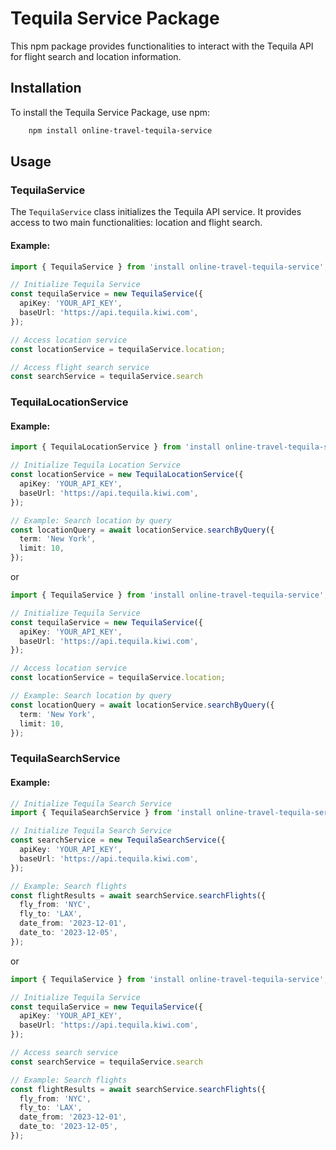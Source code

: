 # Tequila Service Package

This npm package provides functionalities to interact with the Tequila API for flight search and location information.

## Installation

To install the Tequila Service Package, use npm:
```bash
    npm install online-travel-tequila-service
```


## Usage

### TequilaService

The `TequilaService` class initializes the Tequila API service. It provides access to two main functionalities: location and flight search.

#### Example:

```typescript
import { TequilaService } from 'install online-travel-tequila-service';

// Initialize Tequila Service
const tequilaService = new TequilaService({
  apiKey: 'YOUR_API_KEY',
  baseUrl: 'https://api.tequila.kiwi.com',
});

// Access location service
const locationService = tequilaService.location;

// Access flight search service
const searchService = tequilaService.search
```


### TequilaLocationService

#### Example:

```typescript
import { TequilaLocationService } from 'install online-travel-tequila-service';

// Initialize Tequila Location Service
const locationService = new TequilaLocationService({
  apiKey: 'YOUR_API_KEY',
  baseUrl: 'https://api.tequila.kiwi.com',
});

// Example: Search location by query
const locationQuery = await locationService.searchByQuery({
  term: 'New York',
  limit: 10,
});
```

or


```typescript
import { TequilaService } from 'install online-travel-tequila-service';

// Initialize Tequila Service
const tequilaService = new TequilaService({
  apiKey: 'YOUR_API_KEY',
  baseUrl: 'https://api.tequila.kiwi.com',
});

// Access location service
const locationService = tequilaService.location;

// Example: Search location by query
const locationQuery = await locationService.searchByQuery({
  term: 'New York',
  limit: 10,
});
```


### TequilaSearchService

#### Example:

```typescript
// Initialize Tequila Search Service
import { TequilaSearchService } from 'install online-travel-tequila-service';

// Initialize Tequila Search Service
const searchService = new TequilaSearchService({
  apiKey: 'YOUR_API_KEY',
  baseUrl: 'https://api.tequila.kiwi.com',
});

// Example: Search flights
const flightResults = await searchService.searchFlights({
  fly_from: 'NYC',
  fly_to: 'LAX',
  date_from: '2023-12-01',
  date_to: '2023-12-05',
});

```

or


```typescript
import { TequilaService } from 'install online-travel-tequila-service';

// Initialize Tequila Service
const tequilaService = new TequilaService({
  apiKey: 'YOUR_API_KEY',
  baseUrl: 'https://api.tequila.kiwi.com',
});

// Access search service
const searchService = tequilaService.search

// Example: Search flights
const flightResults = await searchService.searchFlights({
  fly_from: 'NYC',
  fly_to: 'LAX',
  date_from: '2023-12-01',
  date_to: '2023-12-05',
});
```